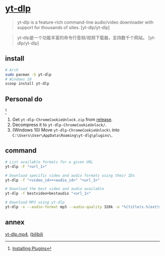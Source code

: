 # [yt-dlp](https://github.com/yt-dlp/yt-dlp)

> yt-dlp is a feature-rich command-line audio/video downloader with support for thousands of sites. [yt-dlp/yt-dlp]

> yt-dlp是一个功能丰富的命令行音频/视频下载器，支持数千个网站。 [yt-dlp/yt-dlp]

## install

```sh
# Arch
sudo pacman -S yt-dlp
# Windows 10
scoop install yt-dlp
```

## Personal do

[^1]

1. Get `yt-dlp-ChromeCookieUnlock.zip` from [release](https://github.com/seproDev/yt-dlp-ChromeCookieUnlock).
2. Decompress it to `yt-dlp-ChromeCookieUnlock/`.
3. (Windows 10) Move `yt-dlp-ChromeCookieUnlock\` into `C:\Users\User\AppData\Roaming\yt-dlg\plugins\`.

## command

```sh
# List available formats for a given URL
yt-dlp -F "<url_1>"

# Download specific video and audio formats using their IDs
yt-dlp -f "<video_id>+<audio_id>" "<url_1>"

# Download the best video and audio available
yt-dlp -f bestvideo+bestaudio "<url_1>"

# Download MP3 using yt-dlp
yt-dlp -x --audio-format mp3 --audio-quality 320k -o "%(title)s.%(ext)s" "<url_1>"
```

[^1]: [Installing Plugins](https://github.com/yt-dlp/yt-dlp#installing-plugins)
[^2]: [[YT-DLP] How to automatically convert all audio downloads to mp3/m4a/aac (either one) and all video downloads to mp4/mov (or whatever)?](https://www.reddit.com/r/youtubedl/comments/130i9og/ytdlp_how_to_automatically_convert_all_audio/)

## annex

[yt-dlp.mp4](https://scillidan.github.io/media_cheat/bin/yt-dlp.mp4), ([bilibili](https://www.bilibili.com/video/BV1QJYBzfEPw)

